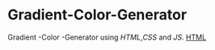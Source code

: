 # Gradient-Color-Generator
Gradient -Color -Generator using *HTML*,*CSS* and *JS*.
[HTML](https://indranjanachatterjee.github.io/Gradient-Color-Generator/_)
